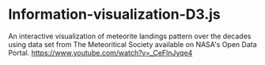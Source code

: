 # Information-visualization-D3.js

An interactive visualization of meteorite landings pattern over the decades using data set from The Meteoritical Society available on NASA's Open Data Portal.
https://www.youtube.com/watch?v=_CeFlnJyqe4
